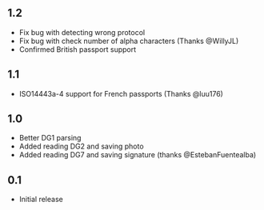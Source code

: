 ## 1.2
 - Fix bug with detecting wrong protocol
 - Fix bug with check number of alpha characters (Thanks @WillyJL)
 - Confirmed British passport support
## 1.1
 - ISO14443a-4 support for French passports (Thanks @luu176)
## 1.0
 - Better DG1 parsing
 - Added reading DG2 and saving photo
 - Added reading DG7 and saving signature (thanks @EstebanFuentealba)
## 0.1
 - Initial release
